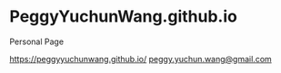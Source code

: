 # PeggyYuchunWang.github.io
Personal Page

https://peggyyuchunwang.github.io/
peggy.yuchun.wang@gmail.com
